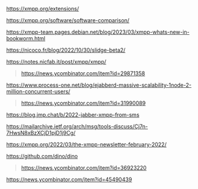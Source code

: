 https://xmpp.org/extensions/

https://xmpp.org/software/software-comparison/

https://xmpp-team.pages.debian.net/blog/2023/03/xmpp-whats-new-in-bookworm.html

https://nicoco.fr/blog/2022/10/30/slidge-beta2/

https://notes.nicfab.it/post/xmpp/xmpp/
> https://news.ycombinator.com/item?id=29871358

https://www.process-one.net/blog/ejabberd-massive-scalability-1node-2-million-concurrent-users/
> https://news.ycombinator.com/item?id=31990089

https://blog.jmp.chat/b/2022-jabber-xmpp-from-sms

https://mailarchive.ietf.org/arch/msg/tools-discuss/Cj7n-7HwsN8xBzXCjD1pjD1j9Cg/

https://xmpp.org/2022/03/the-xmpp-newsletter-february-2022/

https://github.com/dino/dino
> https://news.ycombinator.com/item?id=36923220

https://news.ycombinator.com/item?id=45490439